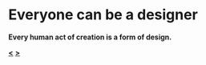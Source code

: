 # Everyone can be a designer

**Every human act of creation is a form of design.**

**[<](https://github.com/vojtechpulec/english-for-designers)** **[>](01-design-manifesto/slides/2.md)**
